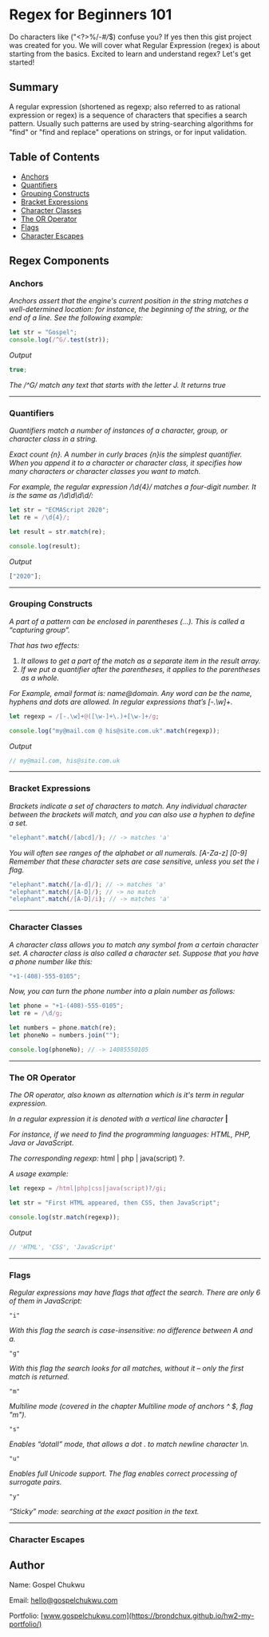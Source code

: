 # Regex for Beginners 101

Do characters like ("<?>%/-_#/_$) confuse you? If yes then this gist project was created for you.
We will cover what Regular Expression (regex) is about starting from the basics.
Excited to learn and understand regex? Let's get started!

## Summary

A regular expression (shortened as regexp; also referred to as rational expression or regex) is a sequence of characters that specifies a search pattern. Usually such patterns are used by string-searching algorithms for "find" or "find and replace" operations on strings, or for input validation.

## Table of Contents

- [Anchors](#anchors)
- [Quantifiers](#quantifiers)
- [Grouping Constructs](#grouping-constructs)
- [Bracket Expressions](#bracket-expressions)
- [Character Classes](#character-classes)
- [The OR Operator](#the-or-operator)
- [Flags](#flags)
- [Character Escapes](#character-escapes)

## Regex Components

### Anchors

_Anchors assert that the engine's current position in the string matches a well-determined location: for instance, the beginning of the string, or the end of a line.
See the following example:_

```javascript
let str = "Gospel";
console.log(/^G/.test(str));
```

_Output_

```javascript
true;
```

_The /^G/ match any text that starts with the letter J. It returns true_

---

### Quantifiers

_Quantifiers match a number of instances of a character, group, or character class in a string._

_Exact count {n}. A number in curly braces {n}is the simplest quantifier. When you append it to a character or character class, it specifies how many characters or character classes you want to match._

_For example, the regular expression /\d{4}/ matches a four-digit number. It is the same as /\d\d\d\d/:_

```javascript
let str = "ECMAScript 2020";
let re = /\d{4}/;

let result = str.match(re);

console.log(result);
```

_Output_

```javascript
["2020"];
```

---

### Grouping Constructs

_A part of a pattern can be enclosed in parentheses (...). This is called a “capturing group”._

_That has two effects:_

1. _It allows to get a part of the match as a separate item in the result array._
2. _If we put a quantifier after the parentheses, it applies to the parentheses as a whole._

_For Example, email format is: name@domain. Any word can be the name, hyphens and dots are allowed. In regular expressions that’s [-.\w]+._

```javascript
let regexp = /[-.\w]+@([\w-]+\.)+[\w-]+/g;

console.log("my@mail.com @ his@site.com.uk".match(regexp));
```

_Output_

```javascript
// my@mail.com, his@site.com.uk
```

---

### Bracket Expressions

_Brackets indicate a set of characters to match. Any individual character between the brackets will match, and you can also use a hyphen to define a set._

```javascript
"elephant".match(/[abcd]/); // -> matches 'a'
```

_You will often see ranges of the alphabet or all numerals. [A-Za-z] [0-9] Remember that these character sets are case sensitive, unless you set the i flag._

```javascript
"elephant".match(/[a-d]/); // -> matches 'a'
"elephant".match(/[A-D]/); // -> no match
"elephant".match(/[A-D]/i); // -> matches 'a'
```

---

### Character Classes

_A character class allows you to match any symbol from a certain character set. A character class is also called a character set. Suppose that you have a phone number like this:_

```javascript
"+1-(408)-555-0105";
```

_Now, you can turn the phone number into a plain number as follows:_

```javascript
let phone = "+1-(408)-555-0105";
let re = /\d/g;

let numbers = phone.match(re);
let phoneNo = numbers.join("");

console.log(phoneNo); // -> 14085550105
```

---

### The OR Operator

_The OR operator, also known as alternation which is it's term in regular expression._

_In a regular expression it is denoted with a vertical line character_ **|**

_For instance, if we need to find the programming languages: HTML, PHP, Java or JavaScript._

_The corresponding regexp:_ html | php | java(script) ?.

_A usage example:_

```javascript
let regexp = /html|php|css|java(script)?/gi;

let str = "First HTML appeared, then CSS, then JavaScript";

console.log(str.match(regexp));
```

_Output_

```javascript
// 'HTML', 'CSS', 'JavaScript'
```

---

### Flags

_Regular expressions may have flags that affect the search.
There are only 6 of them in JavaScript:_

```javscript
"i"
```

_With this flag the search is case-insensitive: no difference between A and a._

```javscript
"g"
```

_With this flag the search looks for all matches, without it – only the first match is returned._

```javscript
"m"
```

_Multiline mode (covered in the chapter Multiline mode of anchors ^ $, flag "m")._

```javscript
"s"
```

_Enables “dotall” mode, that allows a dot . to match newline character \n._

```javscript
"u"
```

_Enables full Unicode support. The flag enables correct processing of surrogate pairs._

```javscript
"y"
```

_“Sticky” mode: searching at the exact position in the text._

---

### Character Escapes

## Author

Name: Gospel Chukwu

Email: hello@gospelchukwu.com

Portfolio: [www.gospelchukwu.com](https://brondchux.github.io/hw2-my-portfolio/)
